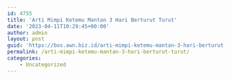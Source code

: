 ```yaml
---
id: 4755
title: 'Arti Mimpi Ketemu Mantan 3 Hari Berturut Turut'
date: '2023-04-11T10:29:45+00:00'
author: admin
layout: post
guid: 'https://bos.awn.biz.id/arti-mimpi-ketemu-mantan-3-hari-berturut-turut/'
permalink: /arti-mimpi-ketemu-mantan-3-hari-berturut-turut/
categories:
    - Uncategorized
---
```


